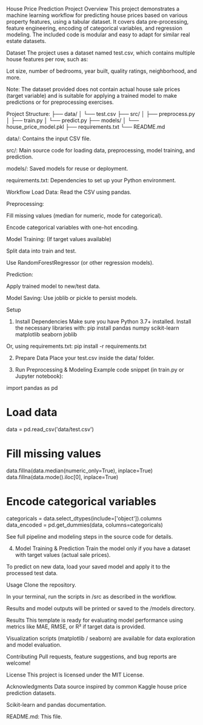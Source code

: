 House Price Prediction Project
Overview
This project demonstrates a machine learning workflow for predicting house prices based on various property features, using a tabular dataset. It covers data pre-processing, feature engineering, encoding of categorical variables, and regression modeling. The included code is modular and easy to adapt for similar real estate datasets.

Dataset
The project uses a dataset named test.csv, which contains multiple house features per row, such as:

Lot size, number of bedrooms, year built, quality ratings, neighborhood, and more.

Note: The dataset provided does not contain actual house sale prices (target variable) and is suitable for applying a trained model to make predictions or for preprocessing exercises.

Project Structure:
├── data/
│   └── test.csv
├── src/
│   ├── preprocess.py
│   ├── train.py
│   └── predict.py
├── models/
│   └── house_price_model.pkl
├── requirements.txt
└── README.md

data/: Contains the input CSV file.

src/: Main source code for loading data, preprocessing, model training, and prediction.

models/: Saved models for reuse or deployment.

requirements.txt: Dependencies to set up your Python environment.

Workflow
Load Data: Read the CSV using pandas.

Preprocessing:

Fill missing values (median for numeric, mode for categorical).

Encode categorical variables with one-hot encoding.

Model Training: (If target values available)

Split data into train and test.

Use RandomForestRegressor (or other regression models).

Prediction:

Apply trained model to new/test data.

Model Saving: Use joblib or pickle to persist models.

Setup
1. Install Dependencies
Make sure you have Python 3.7+ installed. Install the necessary libraries with:
pip install pandas numpy scikit-learn matplotlib seaborn joblib

Or, using requirements.txt:
pip install -r requirements.txt

2. Prepare Data
Place your test.csv inside the data/ folder.

3. Run Preprocessing & Modeling
Example code snippet (in train.py or Jupyter notebook):

import pandas as pd

# Load data
data = pd.read_csv('data/test.csv')

# Fill missing values
data.fillna(data.median(numeric_only=True), inplace=True)
data.fillna(data.mode().iloc[0], inplace=True)

# Encode categorical variables
categoricals = data.select_dtypes(include=['object']).columns
data_encoded = pd.get_dummies(data, columns=categoricals)

See full pipeline and modeling steps in the source code for details.

4. Model Training & Prediction
Train the model only if you have a dataset with target values (actual sale prices).

To predict on new data, load your saved model and apply it to the processed test data.

Usage
Clone the repository.

In your terminal, run the scripts in /src as described in the workflow.

Results and model outputs will be printed or saved to the /models directory.

Results
This template is ready for evaluating model performance using metrics like MAE, RMSE, or R² if target data is provided.

Visualization scripts (matplotlib / seaborn) are available for data exploration and model evaluation.

Contributing
Pull requests, feature suggestions, and bug reports are welcome!

License
This project is licensed under the MIT License.

Acknowledgments
Data source inspired by common Kaggle house price prediction datasets.

Scikit-learn and pandas documentation.






README.md: This file.
